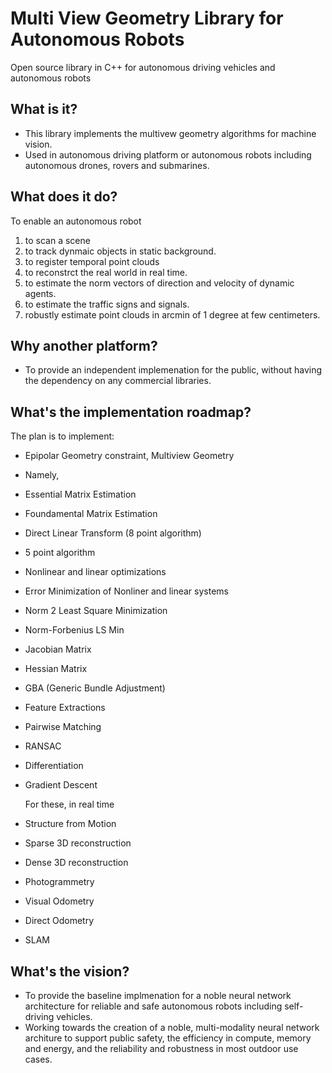 # Multi View Geometry Library for Autonomous Robots
Open source library in C++ for autonomous driving vehicles and autonomous robots 

## What is it?

- This library implements the multivew geometry algorithms for machine vision.
- Used in autonomous driving platform or autonomous robots including autonomous drones, rovers and submarines.

## What does it do?
To enable an autonomous robot 

1) to scan a scene
2) to track dynmaic objects in static background.
3) to register temporal point clouds
4) to reconstrct the real world in real time.
4) to estimate the norm vectors of direction and velocity of dynamic agents.
5) to estimate the traffic signs and signals.
6) robustly estimate point clouds in arcmin of 1 degree at few centimeters.


## Why another platform?

- To provide an independent implemenation for the public, without having the dependency on any commercial libraries.


## What's the implementation roadmap?

   The plan is to implement:
   
- Epipolar Geometry constraint, Multiview Geometry
- Namely,
- Essential Matrix Estimation
- Foundamental Matrix Estimation
- Direct Linear Transform (8 point algorithm)
- 5 point algorithm
- Nonlinear and linear optimizations
- Error Minimization of Nonliner and linear systems
- Norm 2 Least Square Minimization
- Norm-Forbenius LS Min
- Jacobian Matrix
- Hessian Matrix
- GBA (Generic Bundle Adjustment)
- Feature Extractions
- Pairwise Matching
- RANSAC 
- Differentiation
- Gradient Descent

  For these, in real time
   
- Structure from Motion
- Sparse 3D reconstruction
- Dense 3D reconstruction
- Photogrammetry
- Visual Odometry
- Direct Odometry
- SLAM


## What's the vision?

- To provide the baseline implmenation for a noble neural network architecture for reliable and safe autonomous robots including self-driving vehicles.
- Working towards the creation of a noble, multi-modality neural network architure to support public safety, the efficiency in compute, memory and energy, and the reliability and robustness in most outdoor use cases.

## 
